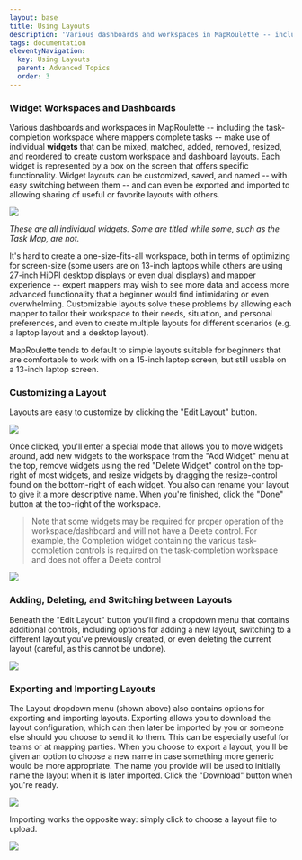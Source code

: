 ```yaml
---
layout: base
title: Using Layouts
description: 'Various dashboards and workspaces in MapRoulette -- including the task-completion workspace where mappers complete tasks -- make use of individual widgets that can be mixed, matched, added, removed, resized, and reordered to create custom workspace and dashboard layouts.'
tags: documentation
eleventyNavigation:
  key: Using Layouts
  parent: Advanced Topics
  order: 3
---
```


### Widget Workspaces and Dashboards

Various dashboards and workspaces in MapRoulette -- including the task-completion workspace where mappers complete tasks -- make use of individual **widgets** that can be mixed, matched, added, removed, resized, and reordered to create custom workspace and dashboard layouts. Each widget is represented by a box on the screen that offers specific functionality. Widget layouts can be customized, saved, and named -- with easy switching between them -- and can even be exported and imported to allowing sharing of useful or favorite layouts with others.

![](/media/all_the_widgets.png)

_These are all individual widgets. Some are titled while some, such as the Task Map, are not._

It's hard to create a one-size-fits-all workspace, both in terms of optimizing for screen-size (some users are on 13-inch laptops while others are using 27-inch HiDPI desktop displays or even dual displays) and mapper experience -- expert mappers may wish to see more data and access more advanced functionality that a beginner would find intimidating or even overwhelming. Customizable layouts solve these problems by allowing each mapper to tailor their workspace to their needs, situation, and personal preferences, and even to create multiple layouts for different scenarios (e.g. a laptop layout and a desktop layout).

MapRoulette tends to default to simple layouts suitable for beginners that are comfortable to work with on a 15-inch laptop screen, but still usable on a 13-inch laptop screen.

### Customizing a Layout

Layouts are easy to customize by clicking the "Edit Layout" button.

![](/media/edit_layout_control.png)

Once clicked, you'll enter a special mode that allows you to move widgets around, add new widgets to the workspace from the "Add Widget" menu at the top, remove widgets using the red "Delete Widget" control on the top-right of most widgets, and resize widgets by dragging the resize-control found on the bottom-right of each widget. You also can rename your layout to give it a more descriptive name. When you're finished, click the "Done" button at the top-right of the workspace.

> Note that some widgets may be required for proper operation of the workspace/dashboard and will not have a Delete control. For example, the Completion widget containing the various task-completion controls is required on the task-completion workspace and does not offer a Delete control

![](/media/laying_out_workspace.gif)

### Adding, Deleting, and Switching between Layouts

Beneath the "Edit Layout" button you'll find a dropdown menu that contains additional controls, including options for adding a new layout, switching to a different layout you've previously created, or even deleting the current layout (careful, as this cannot be undone).

![](/media/layout_dropdown.png)

### Exporting and Importing Layouts

The Layout dropdown menu (shown above) also contains options for exporting and importing layouts. Exporting allows you to download the layout configuration, which can then later be imported by you or someone else should you choose to send it to them. This can be especially useful for teams or at mapping parties. When you choose to export a layout, you'll be given an option to choose a new name in case something more generic would be more appropriate. The name you provide will be used to initially name the layout when it is later imported. Click the "Download" button when you're ready.

![](/media/export_layout.png)

Importing works the opposite way: simply click to choose a layout file to upload.

![](/media/import_layout.png)
